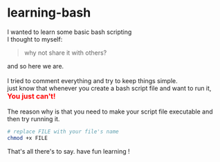 # learning-bash
I wanted to learn some basic bash scripting <br>
I thought to myself:
> why not share it with others?<br>

and so here we are.
<br><br>
I tried to comment everything and try to keep things simple.<br>
just know that whenever you create a bash script file and want to run it,<br>
<strong style="color:#FF0000;font-size:16px!important;">You just can't!</strong>
<br><br>
The reason why is that you need to make your script file executable and then try running it.

```sh
# replace FILE with your file's name
chmod +x FILE
```

That's all there's to say. have fun learning !

